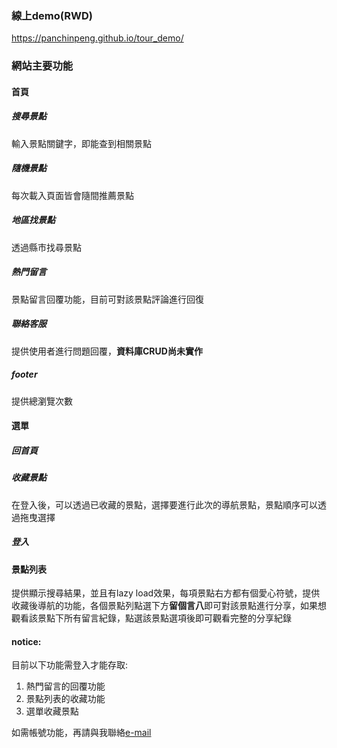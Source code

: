 
### 線上demo(RWD)
https://panchinpeng.github.io/tour_demo/


### 網站主要功能
#### 首頁
##### 搜尋景點
輸入景點關鍵字，即能查到相關景點
##### 隨機景點
每次載入頁面皆會隨間推薦景點
##### 地區找景點
透過縣市找尋景點
##### 熱門留言
景點留言回覆功能，目前可對該景點評論進行回復
##### 聯絡客服
提供使用者進行問題回覆，**資料庫CRUD尚未實作**
##### footer
提供總瀏覽次數

#### 選單
##### 回首頁
##### 收藏景點
在登入後，可以透過已收藏的景點，選擇要進行此次的導航景點，景點順序可以透過拖曳選擇
##### 登入
#### 景點列表
提供顯示搜尋結果，並且有lazy load效果，每項景點右方都有個愛心符號，提供收藏後導航的功能，各個景點列點選下方**留個言八**即可對該景點進行分享，如果想觀看該景點下所有留言紀錄，點選該景點選項後即可觀看完整的分享紀錄

#### notice:
目前以下功能需登入才能存取:
1. 熱門留言的回覆功能
2. 景點列表的收藏功能
3. 選單收藏景點



如需帳號功能，再請與我聯絡<a href="mailto:a84155844@gmail.com">e-mail</a>